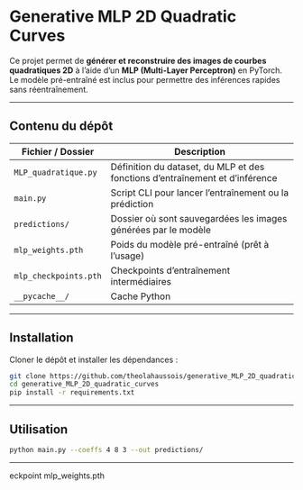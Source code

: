 # Generative MLP 2D Quadratic Curves

Ce projet permet de **générer et reconstruire des images de courbes quadratiques 2D** à l’aide d’un **MLP (Multi-Layer Perceptron)** en PyTorch.  
Le modèle pré-entraîné est inclus pour permettre des inférences rapides sans réentraînement.

---

## Contenu du dépôt

| Fichier / Dossier        | Description |
|--------------------------|-------------|
| `MLP_quadratique.py`     | Définition du dataset, du MLP et des fonctions d’entraînement et d’inférence |
| `main.py`                | Script CLI pour lancer l’entraînement ou la prédiction |
| `predictions/`           | Dossier où sont sauvegardées les images générées par le modèle |
| `mlp_weights.pth`        | Poids du modèle pré-entraîné (prêt à l’usage) |
| `mlp_checkpoints.pth`    | Checkpoints d’entraînement intermédiaires |
| `__pycache__/`           | Cache Python |


---

## Installation

Cloner le dépôt et installer les dépendances :

```bash
git clone https://github.com/theolahaussois/generative_MLP_2D_quadratic_curves.git
cd generative_MLP_2D_quadratic_curves
pip install -r requirements.txt
```

---

## Utilisation

```bash
python main.py --coeffs 4 8 3 --out predictions/
```


---

eckpoint mlp_weights.pth
```
